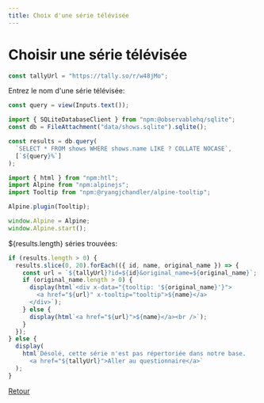 ```yaml
---
title: Choix d'une série télévisée
---
```


# Choisir une série télévisée

```js
const tallyUrl = "https://tally.so/r/w48jMo";
```

Entrez le nom d'une série télévisée:

```js
const query = view(Inputs.text());
```

```js
import { SQLiteDatabaseClient } from "npm:@observablehq/sqlite";
const db = FileAttachment("data/shows.sqlite").sqlite();
```

```js
const results = db.query(
  `SELECT * FROM shows WHERE shows.name LIKE ? COLLATE NOCASE`,
  [`${query}%`]
);
```

```js
import { html } from "npm:htl";
import Alpine from "npm:alpinejs";
import Tooltip from "npm:@ryangjchandler/alpine-tooltip";

Alpine.plugin(Tooltip);

window.Alpine = Alpine;
window.Alpine.start();
```

${results.length} séries trouvées:

```js
if (results.length > 0) {
  results.slice(0, 20).forEach(({ id, name, original_name }) => {
    const url = `${tallyUrl}?id=${id}&original_name=${original_name}`;
    if (original_name.length > 0) {
      display(html`<div x-data="{tooltip: '${original_name}'}">
        <a href="${url}" x-tooltip="tooltip">${name}</a>
      </div>`);
    } else {
      display(html`<a href="${url}">${name}</a><br />`);
    }
  });
} else {
  display(
    html`Désolé, cette série n'est pas répertoriée dans notre base.
      <a href="${tallyUrl}">Aller au questionnaire</a>`
  );
}
```

</div>

<a href="./">Retour</a>

